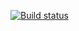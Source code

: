 [![Build status](https://ci.appveyor.com/api/projects/status/rn4qeoe7q1fw53tr/branch/master?svg=true)](https://ci.appveyor.com/project/aledavydkin/2lvl-3-1-1/branch/master)
